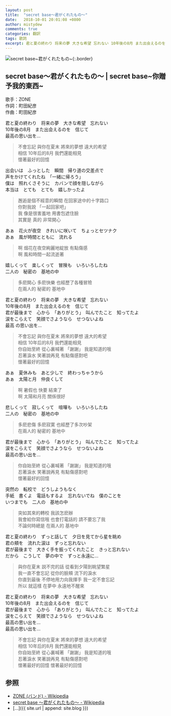 ```yaml
---
layout: post
title:  "secret base～君がくれたもの～"
date:   2018-10-01 20:01:08 +0800
author: mistydew
comments: true
categories: 翻訳
tags: 歌詞
excerpt: 君と夏の終わり 将来の夢 大きな希望 忘れない 10年後の8月 また出会えるのを 信じて 最高の思い出を…
---
```

![secret base~君がくれたもの~](https://raw.githubusercontent.com/mistydew/audio/master/cover/secret%20base~%E5%90%9B%E3%81%8C%E3%81%8F%E3%82%8C%E3%81%9F%E3%82%82%E3%81%AE~.png){:.border}

## secret base～君がくれたもの～ | secret base~你贈予我的東西~

歌手：ZONE<br>
作詞：町田紀彦<br>
作曲：町田紀彦<br>

君と夏の終わり　将来の夢　大きな希望　忘れない<br>
10年後の8月　また出会えるのを　信じて<br>
最高の思い出を…

> 不會忘記 與你在夏末 將來的夢想 遠大的希望<br>
> 相信 10年后的8月 我們還能相見<br>
> 懷著最好的回憶

出会いは　ふっとした　瞬間　帰り道の交差点で<br>
声をかけてくれたね　「一緒に帰ろう」<br>
僕は　照れくさそうに　カバンで顔を隠しながら<br>
本当は　とても　とても　嬉しかったよ

> 邂逅是個不經意的瞬間 在回家途中的十字路口<br>
> 你對我說 「一起回家吧」<br>
> 我 像是很害羞地 用書包遮住臉<br>
> 其實是 真的 非常開心

あぁ　花火が夜空　きれいに咲いて　ちょっとセツナク<br>
あぁ　風が時間とともに　流れる

> 啊 烟花在夜空絢麗地綻放 有點傷感<br>
> 啊 風和時間一起流逝著

嬉しくって　楽しくって　冒険も　いろいろしたね<br>
二人の　秘密の　基地の中

> 多麽開心 多麽快樂 也經歷了各種冒險<br>
> 在兩人的 秘密的 基地中

君と夏の終わり　将来の夢　大きな希望　忘れない<br>
10年後の8月　また出会えるのを　信じて<br>
君が最後まで　心から　「ありがとう」　叫んでたこと　知ってたよ<br>
涙をこらえて　笑顔でさようなら　せつないよね<br>
最高 の思い出を…

> 不會忘記 與你在夏末 將來的夢想 遠大的希望<br>
> 相信 10年后的8月 我們還能相見<br>
> 你自始至終 從心裏喊著 「謝謝」 我是知道的哦<br>
> 忍著淚水 笑著說再見 有點傷感對吧<br>
> 懷著最好的回憶

あぁ　夏休みも　あと少しで　終わっちゃうから<br>
あぁ　太陽と月　仲良くして

> 啊 暑假也 快要 結束了<br>
> 啊 太陽和月亮 關係很好

悲しくって　寂しくって　喧嘩も　いろいろしたね<br>
二人の　秘密の　基地の中

> 多麽悲傷 多麽寂寞 也經歷了多次吵架<br>
> 在兩人的 秘密的 基地中

君が最後まで　心から　「ありがとう」　叫んでたこと　知ってたよ<br>
涙をこらえて　笑顔でさようなら　せつないよね<br>
最高の思い出を…

> 你自始至終 從心裏喊著 「謝謝」 我是知道的哦<br>
> 忍著淚水 笑著說再見 有點傷感對吧<br>
> 懷著最好的回憶

突然の　転校で　どうしようもなく<br>
手紙　書くよ　電話もするよ　忘れないでね　僕のことを<br>
いつまでも　二人の　基地の中

> 突如其來的轉校 我該怎麽辦<br>
> 我會給你寫信哦 也會打電話的 請不要忘了我<br>
> 不論何時總是 在兩人的 基地中

君と夏の終わり　ずっと話して　夕日を見てから星を眺め<br>
君の頬を　流れた涙は　ずっと忘れない<br>
君が最後まで　大きく手を振ってくれたこと　きっと忘れない<br>
だから　こうして　夢の中で　ずっと永遠に…

> 與你在夏末 説不完的話 從看到夕陽到眺望繁星<br>
> 我一直不會忘記 從你的臉頰 流下的淚水<br>
> 你直到最後 不停地用力向我揮手 我一定不會忘記<br>
> 所以 就這樣 在夢中 永遠地不醒來

君と夏の終わり　将来の夢　大きな希望　忘れない<br>
10年後の8月　また出会えるのを　信じて<br>
君が最後まで　心から　「ありがとう」　叫んでたこと　知ってたよ<br>
涙をこらえて　笑顔でさようなら　せつないよね<br>
最高の思い出を…<br>
最高の思い出を…

> 不會忘記 與你在夏末 將來的夢想 遠大的希望<br>
> 相信 10年后的8月 我們還能相見<br>
> 你自始至終 從心裏喊著 「謝謝」 我是知道的哦<br>
> 忍著淚水 笑著說再見 有點傷感對吧<br>
> 懷著最好的回憶
> 懷著最好的回憶

## 参照
* [ZONE (バンド) - Wikipedia](https://ja.wikipedia.org/wiki/ZONE_(%E3%83%90%E3%83%B3%E3%83%89))
* [secret base 〜君がくれたもの〜 - Wikipedia](https://ja.wikipedia.org/wiki/Secret_base_%E3%80%9C%E5%90%9B%E3%81%8C%E3%81%8F%E3%82%8C%E3%81%9F%E3%82%82%E3%81%AE%E3%80%9C)
* [...]({{ site.url | append: site.blog }})
